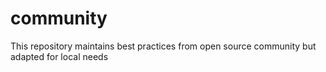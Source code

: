# community
This repository maintains best practices from open source community but adapted for local needs
